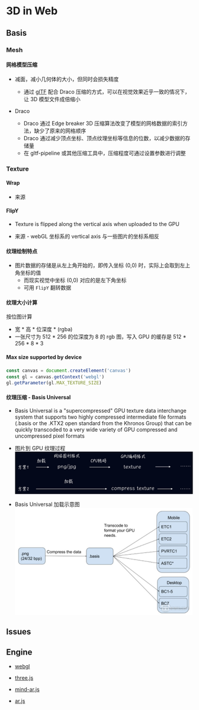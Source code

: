 # 3D in Web

## Basis

### Mesh

#### 网格模型压缩

- 减面，减小几何体的大小，但同时会损失精度

  - 通过 [glTF](../doc/three.js/外部模型.md) 配合 Draco 压缩的方式，可以在视觉效果近乎一致的情况下，让 3D 模型文件成倍缩小

- Draco
  - Draco 通过 Edge breaker 3D 压缩算法改变了模型的网格数据的索引方法，缺少了原来的网格顺序
  - Draco 通过减少顶点坐标、顶点纹理坐标等信息的位数，以减少数据的存储量
  - 在 gltf-pipeline 或其他压缩工具中，压缩程度可通过设置参数进行调整

### Texture

#### Wrap

- 来源

#### FlipY

- Texture is flipped along the vertical axis when uploaded to the GPU

- 来源 - webGL 坐标系的 vertical axis 与一些图片的坐标系相反

#### 纹理绘制特点

- 图片数据的存储是从左上角开始的，即传入坐标 (0,0) 时，实际上会取到左上角坐标的值
  - 而现实视觉中坐标 (0,0) 对应的是左下角坐标
  - 可用 `FlipY` 翻转数据

#### 纹理大小计算

按位图计算

- 宽 \* 高 \* 位深度 \* (rgba)
- 一张尺寸为 512 \* 256 的位深度为 8 的 rgb 图，写入 GPU 的缓存是 512 \* 256 \* 8 \* 3

#### Max size supported by device

```js
const canvas = document.createElement('canvas')
const gl = canvas.getContext('webgl')
gl.getParameter(gl.MAX_TEXTURE_SIZE)
```

#### 纹理压缩 - Basis Universal

- Basis Universal is a "supercompressed" GPU texture data interchange system that supports two highly compressed intermediate file formats (.basis or the .KTX2 open standard from the Khronos Group) that can be quickly transcoded to a very wide variety of GPU compressed and uncompressed pixel formats

- 图片到 GPU 纹理过程
  ![纹理加载过程](../assets/texture-load-process.png)

- Basis Universal 加载示意图
  ![示意图](../assets/basis-universal.png)

## Issues

## Engine

- [webgl](./webgl/README.MD)

- [three.js](./three.js/README.MD)

- [mind-ar.js](./mindar.js/README.MD)

- [ar.js](./AR.js/README.MD)
